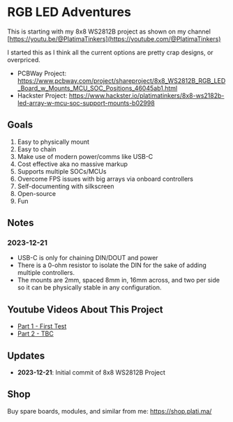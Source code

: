 # RGB LED Adventures
This is starting with my 8x8 WS2812B project as shown on my channel [https://youtu.be/@PlatimaTinkers](https://youtube.com/@PlatimaTinkers)

I started this as I think all the current options are pretty crap designs, or overpriced.

* PCBWay Project: https://www.pcbway.com/project/shareproject/8x8_WS2812B_RGB_LED_Board_w_Mounts_MCU_SOC_Positions_46045ab1.html
* Hackster Project: https://www.hackster.io/platimatinkers/8x8-ws2182b-led-array-w-mcu-soc-support-mounts-b02998

## Goals
1. Easy to physically mount
2. Easy to chain
3. Make use of modern power/comms like USB-C
4. Cost effective aka no massive markup
5. Supports multiple SOCs/MCUs
6. Overcome FPS issues with big arrays via onboard controllers
7. Self-documenting with silkscreen
8. Open-source
9. Fun

## Notes
### 2023-12-21
* USB-C is only for chaining DIN/DOUT and power
* There is a 0-ohm resistor to isolate the DIN for the sake of adding multiple controllers.
* The mounts are 2mm, spaced 8mm in, 16mm across, and two per side so it can be physically stable in any configuration.

## Youtube Videos About This Project
 - [Part 1 - First Test](https://www.youtube.com/watch?v=TBC)
 - [Part 2 - TBC]()

## Updates
* **2023-12-21**: Initial commit of 8x8 WS2812B Project

## Shop
Buy spare boards, modules, and similar from me: https://shop.plati.ma/
